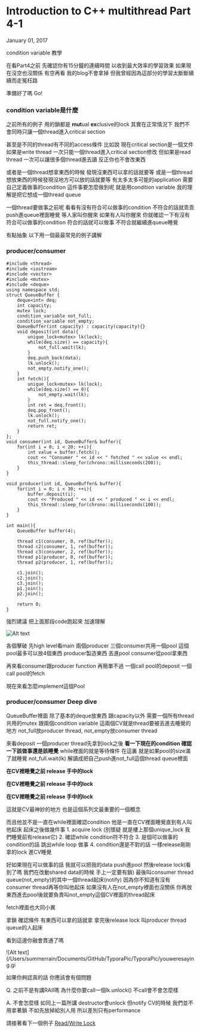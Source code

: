 # Introduction to C++ multithread Part 4-1

January 01, 2017

condition variable 教學


在看Part4之前 先確認你有15分鐘的連續時間 以收到最大效率的學習效果 如果現在沒空也沒關係 有空再看 我的blog不會拿掉 但我曾經因為這部分的學習太斷斷續續而走冤枉路

準備好了嗎 Go!

### condition variable是什麼

之前所有的例子 用的鎖都是 **mut**ual **ex**clusive的lock 其實在正常情況下 我們不會同時只讓一個thread進入critical section

甚至是不同的thread有不同的access條件 比如說 現在critical section是一個文件 如果是write thread 一次只能一個thread進入critical section修改 但如果是read thread 一次可以讓很多個thread進去讀 反正你也不會改東西

或者是一個thread想拿東西的時候 發現沒東西可以拿的話就要等 或是一個thread想放東西的時候發現沒地方可以放的話就要等 有太多太多可能的application 需要自己定義做事的condition 這件事要怎麼做到呢 就是用condition variable 我的理解是把它想成一個thread queue

一個thread要做事之前呢 看看有沒有符合可以做事的condition 不符合的話就乖乖push進queue裡面睡覺 等人家叫你醒來 如果有人叫你醒來 你就確認一下有沒有符合可以做事的condition 符合的話就可以做事 不符合就繼續進queue睡覺

有點抽象 以下用一個最最常見的例子講解

### producer/consumer

```
#include <thread> 
#include <iostream>
#include <vector>
#include <mutex>
#include <deque>
using namespace std;
struct QueueBuffer {
    deque<int> deq;
    int capacity;
    mutex lock;
    condition_variable not_full;
    condition_variable not_empty;
    QueueBuffer(int capacity) : capacity(capacity){}
    void deposit(int data){
        unique_lock<mutex> lk(lock);
        while(deq.size() == capacity){
            not_full.wait(lk);    
        }
        deq.push_back(data);
        lk.unlock();
        not_empty.notify_one();
    }
    int fetch(){
        unique_lock<mutex> lk(lock);
        while(deq.size() == 0){
            not_empty.wait(lk);
        }
        int ret = deq.front();
        deq.pop_front();
        lk.unlock();
        not_full.notify_one();
        return ret;
    }
};
void consumer(int id, QueueBuffer& buffer){
    for(int i = 0; i < 20; ++i){
        int value = buffer.fetch();
        cout << "Consumer " << id << " fetched " << value << endl;
        this_thread::sleep_for(chrono::milliseconds(200));
    }
}

void producer(int id, QueueBuffer& buffer){
    for(int i = 0; i < 30; ++i){
        buffer.deposit(i);
        cout << "Produced " << id << " produced " << i << endl;
        this_thread::sleep_for(chrono::milliseconds(100));
    }
}

int main(){
    QueueBuffer buffer(4);

    thread c1(consumer, 0, ref(buffer));
    thread c2(consumer, 1, ref(buffer));
    thread c3(consumer, 2, ref(buffer));
    thread p1(producer, 0, ref(buffer));
    thread p2(producer, 1, ref(buffer));

    c1.join();
    c2.join();
    c3.join();
    p1.join();
    p2.join();

    return 0;
}
```

強烈建議 把上面那段code跑起來 加速理解


![Alt text](/Users/summerrain/Documents/GitHub/TyporaPic/TyporaPic/doit.gif)

各個擊破 先high level看main 兩個producer 三個consumer共用一個pool 這個pool最多可以放4個東西 producer製造東西 丟進pool consumer從pool拿東西

再來看consumer跟producer function 再簡單不過 一個call pool的deposit 一個call pool的fetch

現在來看怎麼implement這個Pool

### producer/consumer Deep dive

QueueBuffer裡面 除了基本的deque放東西 跟capacity以外 需要一個所有thread共用的mutex 跟兩個condition variable 這兩個CV就是thread要被丟進去睡覺的地方 not_full放producer thread, not_empty放consumer thread

來看deposit 一個producer thread先拿到lock之後 **看一下現在的condition 確認一下該做事還是該睡覺** while裡面的就是等待條件 在這裏 就是如果pool的size滿了就睡覺 not_full.wait(lk) 解讀成把自己push進not_full這個thread queue裡面

**在CV裡睡覺之前 release 手中的lock**

**在CV裡睡覺之前 release 手中的lock**

**在CV裡睡覺之前 release 手中的lock**

這就是CV最神妙的地方 也是這個系列文最重要的一個概念

而且他並不是一直在while裡面確認condition 他是一直在CV裡面睡覺直到有人叫他起床 起床之後做幾件事 1. acquire lock (別懷疑 就是樓上那個unique_lock 我們睡覺前有release它) 2. 確認while condition符不符合 3. 是個可以做事的condition的話 跳出while loop 做事 4. condition還是不對的話 一樣release剛剛拿的lock 進CV睡覺

好如果現在可以做事的話 我就可以把我的data push進pool 然後release lock(看到了嗎 我們在改動shared data的時候 手上一定要有鎖) 最後叫consumer thread queue(not_empty)的其中一個thread起床(notify) 因為你不知道有沒有consumer thread再等你叫他起床 如果沒有人在not_empty裡面也沒關係 你再放東西進去pool後就要負責叫not_empty這個CV裡面的thread起床

fetch裡面也大同小異

拿鎖 確認條件 有東西可以拿的話就拿 拿完後release lock 叫producer thread queue的人起床

看到這邊你融會貫通了嗎

![Alt text](/Users/summerrain/Documents/GitHub/TyporaPic/TyporaPic/youweresaying.gi

如果你夠認真的話 你應該會有個問題

Q. 之前不是有講RAII嗎 為什麼你要call一個lk.unlock() 不call會不會怎麼樣

A. 不會怎麼樣 如同上一篇所講 destructor會unlock 但notify CV的時候 我們並不用拿著鎖 不如先放掉給別人用 所以差別只有performance

請接著看下一個例子 [Read/Write Lock](https://www.jyt0532.com/2017/01/02/c++-multi-thread-p4-2)
